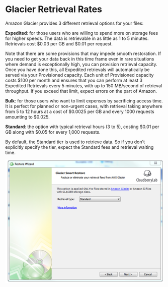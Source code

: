 # Glacier Retrieval Rates

Amazon Glacier provides 3 different retrieval options for your files:

**Expedited**: for those users who are willing to spend more on storage fees for higher speeds. The data is retrievable in as little as 1 to 5 minutes. Retrievals cost $0.03 per GB and $0.01 per request.

Note that there are some provisions that may impede smooth restoration. If you need to get your data back in this time frame even in rare situations where demand is exceptionally high, you can provision retrieval capacity. Once you have done this, all Expedited retrievals will automatically be served via your Provisioned capacity. Each unit of Provisioned capacity costs $100 per month and ensures that you can perform at least 3 Expedited Retrievals every 5 minutes, with up to 150 MB/second of retrieval throughput. If you exceed that limit, expect errors on the part of Amazon.

**Bulk**: for those users who want to limit expenses by sacrificing access time. It is perfect for planned or non-urgent cases, with retrieval taking anywhere from 5 to 12 hours at a cost of $0.0025 per GB and every 1000 requests amounting to $0.025.

**Standard**: the option with typical retrieval hours \(3 to 5\), costing $0.01 per GB along with $0.05 for every 1,000 requests.

By default, the Standard tier is used to retrieve data. So if you don't explicitly specify the tier, expect the Standard fees and retrieval waiting time.

![](../../.gitbook/assets/screen-shot-2018-01-30-at-15.10.52.png)

